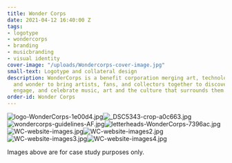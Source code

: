 ```yaml
---
title: Wonder Corps
date: 2021-04-12 16:40:00 Z
tags:
- logotype
- wondercorps
- branding
- musicbranding
- visual identity
cover-image: "/uploads/Wondercorps-cover-image.jpg"
small-text: Logotype and collateral design
description: WonderCorps is a benefit corporation merging art, technology, mindfulness
  and wonder to bring artists, fans, and collectors together to discover, document,
  engage, and celebrate music, art and the culture that surrounds them.
order-id: Wonder Corps
---
```


![logo-WonderCorps-1e00d4.jpg](/uploads/logo-WonderCorps-1e00d4.jpg)![_DSC5343-crop-a0c663.jpg](/uploads/_DSC5343-crop-a0c663.jpg)![wondercorps-guidelines-AF.jpg](/uploads/wondercorps-guidelines-AF.jpg)![letterheads-WonderCorps-7396ac.jpg](/uploads/letterheads-WonderCorps-7396ac.jpg)![WC-website-images.jpg](/uploads/WC-website-images.jpg)![WC-website-images2.jpg](/uploads/WC-website-images2.jpg)![WC-website-images3.jpg](/uploads/WC-website-images3.jpg)![WC-website-images4.jpg](/uploads/WC-website-images4.jpg)

Images above are for case study purposes only. 